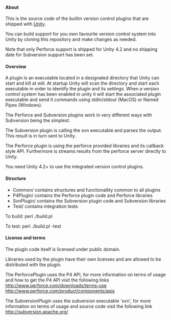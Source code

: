 #### About

This is the source code of the builtin version control plugins that are shipped with [Unity](http://www.unity3d.com).

You can build support for you own favourite version control system into Unity by cloning this repository and make changes as needed.

Note that only Perforce support is shipped for Unity 4.2 and no shipping date for Subversion support has been set.

#### Overview

A plugin is an executable located in a designated directory that Unity can start and kill at will. At startup Unity will scan the directory and start each executable in order to identify the plugin and its settings. When a version control system has been enabled in unity it will start the associated plugin executable and send it commands using stdin/stdout (MacOS) or Named Pipes (Windows). 

The Perforce and Subversion plugins work in very different ways with Subversion being the simplest.

The Subversion plugin is calling the svn executable and parses the output. This result is in turn sent to Unity. 

The Perforce plugin is using the perforce provided libraries and its callback style API. Furthermore is streams results from the perforce server directly to Unity.

You need Unity 4.2+ to use the integrated version control plugins.

#### Structure

* Common/ contains structures and functionallity common to all plugins
* P4Plugin/ contains the Perforce plugin code and Perforce libraries
* SvnPlugin/ contains the Subversion plugin code and Subversion libraries
* Test/ contains integration tests

To build:
perl ./build.pl  

To test:
perl ./build.pl -test

#### License and terms

The plugin code itself is licensed under public domain. 

Libraries used by the plugin have their own licenses and are allowed to be distributed with the plugin.

The PerforcePlugin uses the P4 API, for more information on terms of usage and how to get the P4 API visit the following links
http://www.perforce.com/downloads/terms-use
http://www.perforce.com/product/components/apis

The SubversionPlugin uses the subversion executable 'svn', for more information on terms of usage and source code visit the following link
http://subversion.apache.org/

